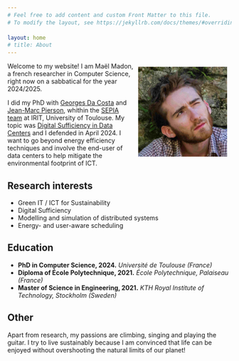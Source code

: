 ```yaml
---
# Feel free to add content and custom Front Matter to this file.
# To modify the layout, see https://jekyllrb.com/docs/themes/#overriding-theme-defaults

layout: home
# title: About
---
```


<!-- ## About me  -->
<img style="float:right; margin:10px" width="200" src="src/img/wink_recadre_small_size.jpg">


Welcome to my website!
I am Maël Madon, a french researcher in Computer Science, right now on a sabbatical for the year 2024/2025.

I did my PhD with [Georges Da Costa](https://www.irit.fr/~Georges.Da-Costa/) and [Jean-Marc Pierson](https://www.irit.fr/~Jean-Marc.Pierson/), whithin the [SEPIA team](https://www.irit.fr/departement/architecture-systemes-reseaux/equipe-sepia/) at IRIT, University of Toulouse.
My topic was [Digital Sufficiency in Data Centers](https://theses.hal.science/tel-04675558v1) and I defended in April 2024.
I want to go beyond energy efficiency techniques and involve the end-user of data centers to help mitigate the environmental footprint of ICT.

## Research interests

- Green IT / ICT for Sustainability
- Digital Sufficiency
- Modelling and simulation of distributed systems
- Energy- and user-aware scheduling

## Education
- **PhD in Computer Science, 2024.** 
*Université de Toulouse (France)*
- **Diploma of École Polytechnique, 2021.**
*École Polytechnique, Palaiseau (France)*
- **Master of Science in Engineering, 2021.**
*KTH Royal Institute of Technology, Stockholm (Sweden)*


## Other

Apart from research, my passions are climbing, singing and playing the guitar.
I try to live sustainably because I am convinced that life can be enjoyed without overshooting the natural limits of our planet! 